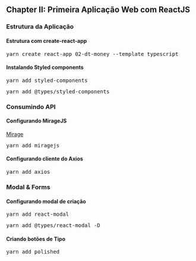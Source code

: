 ## Chapter II: Primeira Aplicação Web com ReactJS

### Estrutura da Aplicação

#### Estrutura com create-react-app
<pre>yarn create react-app 02-dt-money --template typescript</pre>

#### Instalando Styled components
<pre>yarn add styled-components</pre>
<pre>yarn add @types/styled-components</pre>

### Consumindo API

#### Configurando MirageJS
[Mirage](https://miragejs.com/)
<pre>yarn add miragejs</pre>

#### Configurando cliente do Axios
<pre>yarn add axios</pre>

### Modal & Forms

#### Configurando modal de criação
<pre>yarn add react-modal</pre>
<pre>yarn add @types/react-modal -D</pre>

#### Criando botões de Tipo
<pre>yarn add polished</pre>